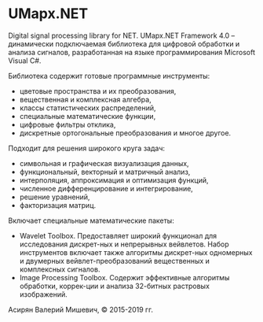 # UMapx.NET
Digital signal processing library for NET.
UMapx.NET Framework 4.0 – динамически подключаемая библиотека для цифровой обработки и анализа сигналов, разработанная на языке программирования Microsoft Visual C#.

Библиотека содержит готовые программные инструменты:
* цветовые пространства и их преобразования,
* вещественная и комплексная алгебра,
* классы статистических распределений,
* специальные математические функции,
* цифровые фильтры отклика,
* дискретные ортогональные преобразования и многое другое.

Подходит для решения широкого круга задач:
* символьная и графическая визуализация данных,
* функциональный, векторный и матричный анализ,
* интерполяция, аппроксимация и оптимизация функций,
* численное дифференцирование и интегрирование,
* решение уравнений,
* факторизация матриц.

Включает специальные математические пакеты:
* Wavelet Toolbox. Предоставляет широкий функционал для исследования дискрет-ных и непрерывных вейвлетов. Набор инструментов включает также алгоритмы дискрет-ных одномерных и двумерных вейвлет-преобразований вещественных и комплексных сигналов.
* Image Processing Toolbox. Содержит эффективные алгоритмы обработки, коррек-ции и анализа 32-битных растровых изображений.

Асирян Валерий Мишевич, © 2015-2019 гг.
